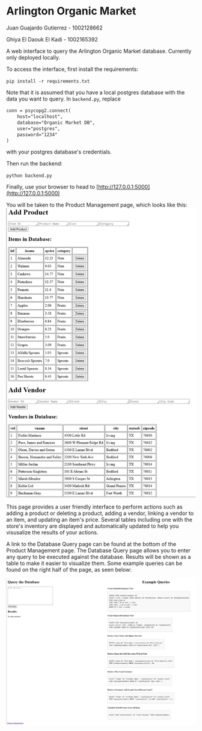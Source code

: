 # Arlington Organic Market
Juan Guajardo Gutierrez - 1002128662

Ghiya El Daouk El Kadi - 1002165392

A web interface to query the Arlington Organic Market database. Currently only deployed locally.

To access the interface, first install the requirements:

`pip install -r requirements.txt`

Note that it is assumed that you have a local postgres database with the data you want to query. In `backend.py`, replace

```
conn = psycopg2.connect(
    host="localhost",
    database="Organic Market DB",
    user="postgres",
    password="1234"
)
```

with your postgres database's credentials.

Then run the backend: 

`python backend.py` 

Finally, use your browser to head to [http://127.0.0.1:5000](http://127.0.0.1:5000)

You will be taken to the Product Management page, which looks like this:
![Product Management Page](images/product_management.png)

This page provides a user friendly interface to perform actions such as adding a product or deleting a product,
adding a vendor, linking a vendor to an item, and updating an item's price. Several tables including one with
the store's inventory are displayed and automatically updated to help you visusalize the results of your actions.

A link to the Database Query page can be found at the bottom of the Product Management page. The Database
Query page allows you to enter any query to be executed against the database. Results will be shown as a table
to make it easier to visualize them. Some example queries can be found on the right half of the page, as seen below:

![Database Query Page](images/database_query.png)
